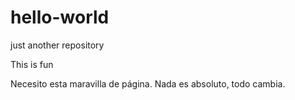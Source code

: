 # hello-world
just another repository

This is fun

Necesito esta maravilla de página.
Nada es absoluto, todo cambia.
